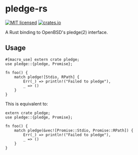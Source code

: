 # pledge-rs

[![MIT licensed](https://img.shields.io/badge/license-MIT-blue.svg)](./LICENSE)
[![crates.io](http://meritbadge.herokuapp.com/pledge)](https://crates.io/crates/pledge)

A Rust binding to OpenBSD's pledge(2) interface.

## Usage

    #[macro_use] extern crate pledge;
    use pledge::{pledge, Promise};

    fn foo() {
        match pledge![Stdio, RPath] {
            Err(_) => println!("Failed to pledge"),
            _ => ()
        }
    }

This is equivalent to:

    extern crate pledge;
    use pledge::{pledge, Promise};

    fn foo() {
        match pledge(&vec![Promise::Stdio, Promise::RPath]) {
            Err(_) => println!("Failed to pledge"),
            _ => ()
        }
    }
